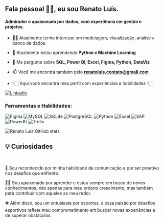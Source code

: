 ## Fala pessoal 👋🏻, eu sou Renato Luís.</h1>

#### Admirador e apaixonado por dados, com experiência em gestão e projetos.</h3>


- 💪🏻 Atualmente tenho interesse em modelagem, visualização, análise e banco de dados.

- 🌱 Atualmente estou aprendendo **Python e Machine Learning**

- 💬 Me pergunte sobre **SQL, Power BI, Excel, Figma, Python, DataViz**

- 📫 Você me encontra também pelo **renatoluis.contato@gmail.com**

- 👇🏻 Aqui você encontra meu perfil com experiências e habilidades 👇🏻

[![Linkedin](https://img.shields.io/badge/LinkedIn-0077B5?style=for-the-badge&logo=linkedin&logoColor=white)](https://www.linkedin.com/in/renatoluisdepaula/)



<h3 align="left">Ferramentas e Habilidades:</h3>

![Figma](https://img.shields.io/badge/Figma-F24E1E?style=for-the-badge&logo=figma&logoColor=white)
![MySQL](https://img.shields.io/badge/MySQL-00000F?style=for-the-badge&logo=mysql&logoColor=white)
![SQLite](https://img.shields.io/badge/SQLite-07405E?style=for-the-badge&logo=sqlite&logoColor=white)
![PostgreSQL](https://img.shields.io/badge/PostgreSQL-316192?style=for-the-badge&logo=postgresql&logoColor=white)
![Python](https://img.shields.io/badge/Python-F6C915?style=for-the-badge&logo=python&logoColor=blue)
![Excel](https://img.shields.io/badge/Microsoft_Excel-217346?style=for-the-badge&logo=microsoft-excel&logoColor=white)
![SAP](https://img.shields.io/badge/SAP-0FAAFF?style=for-the-badge&logo=sap&logoColor=white)
![PowerBI](https://img.shields.io/badge/PowerBI-F6C915?style=for-the-badge&logo=powerbi&logoColor=black)
![Trello](https://img.shields.io/badge/Trello-0052CC?style=for-the-badge&logo=trello&logoColor=white)


![Renato Luís GitHub stats](https://github-readme-stats.vercel.app/api?username=RenatoLuisP&show_icons=true&theme=highcontrast)



##
## 💡 Curiosidades
<br>

🥇 Sou reconhecido por minha habilidade de comunicação e por ser proativo nos desafios que enfrento.

🕵️‍♀️ Sou apaixonado por aprender e estou sempre em busca de novos conhecimentos, não apenas para meu próprio crescimento, mas também para contribuir com aqueles ao meu redor.

⚽ Além disso, sou um entusiasta por esportes, e essa paixão por desafios esportivos reflete meu comprometimento em buscar novas experiências e de superar obstáculos.
